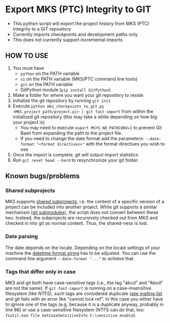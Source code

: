 # Export MKS (PTC) Integrity to GIT
* This python script will export the project history from MKS (PTC) Integrity to a GIT repository
* Currently imports checkpoints and development paths only
* This does not currently support incremental imports

## HOW TO USE
1. You must have
   - `python` on the PATH variable
   - `si` on the PATH variable (MKS/PTC command line tools)
   - `git` on the PATH variable
   - GitPython module (`pip install GitPython`)
2. Make a folder for where you want your git repository to reside
3. Initialize the git repository by running `git init`
4. Execute  ```python mks_checkpoints_to_git.py <MKS_project_path/project.pj> | git fast-import``` from within the initialized git repository (this may take a while depending on how big your project is)
   * You may need to execute `export MSYS_NO_PATHCONV=1` to prevent Git Bash from expanding the path to the project file.
   * If you need to change the date format add the parameters: `--date-format "<format directives>"` with the format directives you wish to use.
5. Once the import is complete, git will output import statistics
6. Run `git reset head --hard` to resynchronize your git folder.


## Known bugs/problems

### Shared subprojects

MKS supports [shared subprojects](http://support.ptc.com/help/integrity_hc/integrity120_hc/en/IntegrityHelp/client_proj_adding_shared_subprojects.mif-1.html), i.e. the content of a specific version of a project can be included into another project. While git supports a similar mechanism ([git submodules](https://git-scm.com/book/de/v1/Git-Tools-Submodule)), the script does not convert between these two. Instead, the subprojects are recursively checked out from MKS and checked in into git as normal content. Thus, the shared-ness is lost.

### Date parsing

The date depends on the locale. Depending on the locale settings of your machine the [datetime format string](https://www.programiz.com/python-programming/datetime/strftime#format-code) has to be adjusted. You can use the command line argument `--date-format "..."` to achieve that.

### Tags that differ only in case

MKS and git both have case-sensitive tags (i.e., the tag "abcd" and "Abcd" are not the same). If `git fast-import` is running on a case-insensitive filesystem (like NTFS), such tags are considered duplicate ([see mailing list](https://marc.info/?l=git&m=155157276401181&w=2) and git fails with an error like "cannot lock ref". In this case you either have to ignore one of the tags (e.g. because it is a duplicate anyway, probably in line 86) or use a case-sensitive filesystem (NTFS can do that, too: `fsutil.exe file SetCaseSensitiveInfo C:\sensitive enable`).

